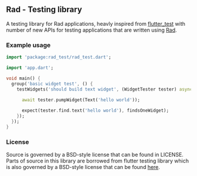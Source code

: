 ## Rad - Testing library

A testing library for Rad applications, heavly inspired from [flutter_test](https://api.flutter.dev/flutter/flutter_test/flutter_test-library.html) with number of new APIs for testing applications that are written using [Rad](https://github.com/erlage/rad).


### Example usage

```dart
import 'package:rad_test/rad_test.dart';

import 'app.dart';

void main() {
  group('basic widget test', () {
    testWidgets('should build text widget', (WidgetTester tester) async {
      
      await tester.pumpWidget(Text('hello world'));

      expect(tester.find.text('hello world'), findsOneWidget);
    });
  });
}
```

### License

Source is governed by a BSD-style license that can be found in LICENSE. Parts of source in this library are borrowed from flutter testing library which is also governed by a BSD-style license that can be found [here](https://github.com/flutter/flutter/blob/master/LICENSE).

